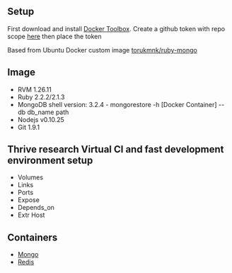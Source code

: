 ## Setup

First download and install [Docker Toolbox](https://www.docker.com/products/docker-toolbox).
Create a github token with repo scope [here](https://github.com/settings/tokens) then place the token

Based from Ubuntu Docker custom image [torukmnk/ruby-mongo](https://hub.docker.com/r/torukmnk/ruby-mongo/)



## Image

 * RVM 1.26.11
 * Ruby 2.2.2/2.1.3
 * MongoDB shell version: 3.2.4 - mongorestore -h [Docker Container] --db db_name path
 * Nodejs v0.10.25
 * Git 1.9.1

## Thrive research Virtual CI and fast development environment setup
 * Volumes
 * Links
 * Ports
 * Expose
 * Depends_on
 * Extr Host

## Containers

 * [Mongo](https://hub.docker.com/_/mongo/)
 * [Redis](https://hub.docker.com/_/redis/)


